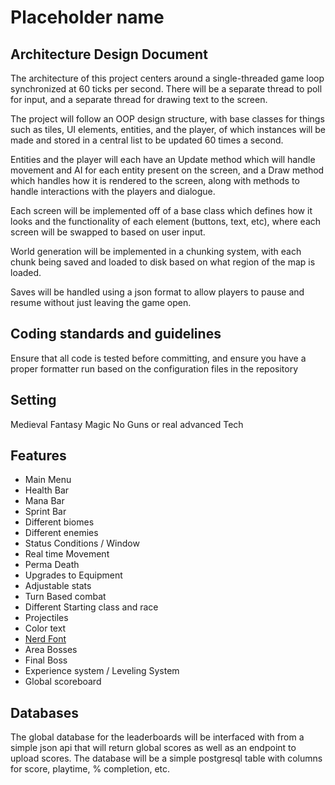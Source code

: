 ﻿# Placeholder name

## Architecture Design Document
The architecture of this project centers around a single-threaded game loop synchronized at 60 ticks per second. There will be a separate thread to poll for input, and a separate thread for drawing text to the screen.

The project will follow an OOP design structure, with base classes for things such as tiles, UI elements, entities, and the player, of which instances will be made and stored in a central list to be updated 60 times a second.

Entities and the player will each have an Update method which will handle movement and AI for each entity present on the screen, and a Draw method which handles how it is rendered to the screen, along with methods to handle interactions with the players and dialogue.

Each screen will be implemented off of a base class which defines how it looks and the functionality of each element (buttons, text, etc), where each screen will be swapped to based on user input.

World generation will be implemented in a chunking system, with each chunk being saved and loaded to disk based on what region of the map is loaded.

Saves will be handled using a json format to allow players to pause and resume without just leaving the game open.

## Coding standards and guidelines
Ensure that all code is tested before committing, and ensure you have a proper formatter run based on the configuration files in the repository

## Setting
Medieval Fantasy
Magic
No Guns or real advanced Tech

## Features
- Main Menu
- Health Bar
- Mana Bar
- Sprint Bar
- Different biomes
- Different enemies
- Status Conditions / Window
- Real time Movement
- Perma Death
- Upgrades to Equipment
- Adjustable stats
- Turn Based combat
- Different Starting class and race
- Projectiles
- Color text
- [Nerd Font](https://www.nerdfonts.com/)
- Area Bosses
- Final Boss
- Experience system / Leveling System
- Global scoreboard

## Databases
The global database for the leaderboards will be interfaced with from a simple json api that will return global scores as well as an endpoint to upload scores. The database will be a simple postgresql table with columns for score, playtime, % completion, etc.
